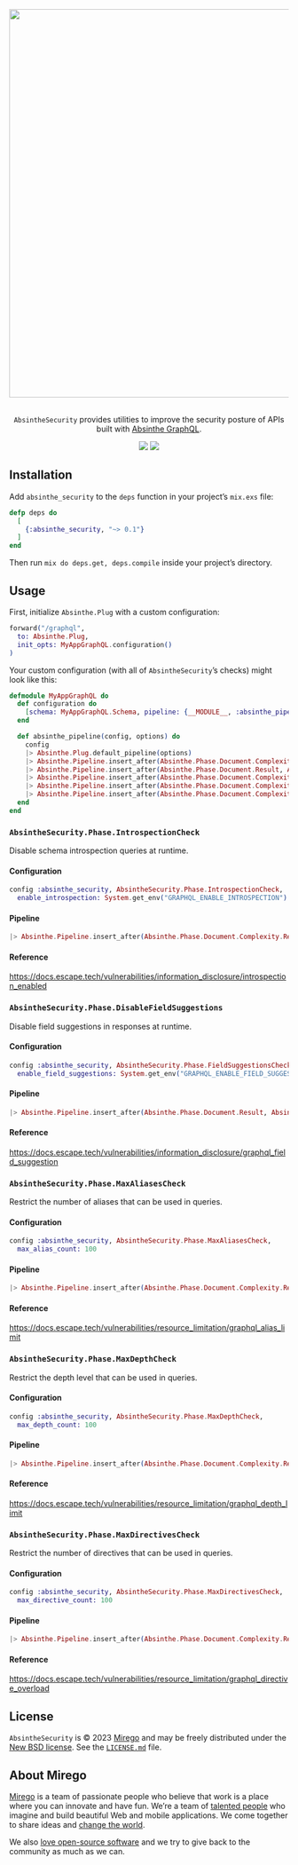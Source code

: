 <div align="center">
  <img src="https://github.com/mirego/absinthe_security/assets/11348/3814bf39-6a9d-4e72-9029-8e66b0b9f761" width="700" />
  <p><br /><code>AbsintheSecurity</code> provides utilities to improve the security posture of APIs built with <a href="https://absinthe-graphql.org/">Absinthe GraphQL</a>.</p>
  <a href="https://github.com/mirego/absinthe_security/actions/workflows/ci.yaml?branch=main"><img src="https://github.com/mirego/absinthe_security/actions/workflows/ci.yaml/badge.svg?branch=main" /></a>
  <a href="https://hex.pm/packages/absinthe_security"><img src="https://img.shields.io/hexpm/v/absinthe_security.svg" /></a>
</div>

## Installation

Add `absinthe_security` to the `deps` function in your project’s `mix.exs` file:

```elixir
defp deps do
  [
    {:absinthe_security, "~> 0.1"}
  ]
end
```

Then run `mix do deps.get, deps.compile` inside your project’s directory.

## Usage

First, initialize `Absinthe.Plug` with a custom configuration:

```elixir
forward("/graphql",
  to: Absinthe.Plug,
  init_opts: MyAppGraphQL.configuration()
)
```

Your custom configuration (with all of `AbsintheSecurity`’s checks) might look like this:

```elixir
defmodule MyAppGraphQL do
  def configuration do
    [schema: MyAppGraphQL.Schema, pipeline: {__MODULE__, :absinthe_pipeline}]
  end

  def absinthe_pipeline(config, options) do
    config
    |> Absinthe.Plug.default_pipeline(options)
    |> Absinthe.Pipeline.insert_after(Absinthe.Phase.Document.Complexity.Result, AbsintheSecurity.Phase.IntrospectionCheck)
    |> Absinthe.Pipeline.insert_after(Absinthe.Phase.Document.Result, AbsintheSecurity.Phase.FieldSuggestionsCheck)
    |> Absinthe.Pipeline.insert_after(Absinthe.Phase.Document.Complexity.Result, AbsintheSecurity.Phase.MaxAliasesCheck)
    |> Absinthe.Pipeline.insert_after(Absinthe.Phase.Document.Complexity.Result, AbsintheSecurity.Phase.MaxDepthCheck)
    |> Absinthe.Pipeline.insert_after(Absinthe.Phase.Document.Complexity.Result, AbsintheSecurity.Phase.MaxDirectivesCheck)
  end
end
```

### `AbsintheSecurity.Phase.IntrospectionCheck`

Disable schema introspection queries at runtime.

#### Configuration

```elixir
config :absinthe_security, AbsintheSecurity.Phase.IntrospectionCheck,
  enable_introspection: System.get_env("GRAPHQL_ENABLE_INTROSPECTION")
```

#### Pipeline

```elixir
|> Absinthe.Pipeline.insert_after(Absinthe.Phase.Document.Complexity.Result, AbsintheSecurity.Phase.IntrospectionCheck)
```

#### Reference

<https://docs.escape.tech/vulnerabilities/information_disclosure/introspection_enabled>

### `AbsintheSecurity.Phase.DisableFieldSuggestions`

Disable field suggestions in responses at runtime.

#### Configuration

```elixir
config :absinthe_security, AbsintheSecurity.Phase.FieldSuggestionsCheck,
  enable_field_suggestions: System.get_env("GRAPHQL_ENABLE_FIELD_SUGGESTIONS")
```

#### Pipeline

```elixir
|> Absinthe.Pipeline.insert_after(Absinthe.Phase.Document.Result, AbsintheSecurity.Phase.FieldSuggestionsCheck)
```

#### Reference

<https://docs.escape.tech/vulnerabilities/information_disclosure/graphql_field_suggestion>

### `AbsintheSecurity.Phase.MaxAliasesCheck`

Restrict the number of aliases that can be used in queries.

#### Configuration

```elixir
config :absinthe_security, AbsintheSecurity.Phase.MaxAliasesCheck,
  max_alias_count: 100
```

#### Pipeline

```elixir
|> Absinthe.Pipeline.insert_after(Absinthe.Phase.Document.Complexity.Result, AbsintheSecurity.Phase.MaxAliasesCheck)
```

#### Reference

<https://docs.escape.tech/vulnerabilities/resource_limitation/graphql_alias_limit>

### `AbsintheSecurity.Phase.MaxDepthCheck`

Restrict the depth level that can be used in queries.

#### Configuration

```elixir
config :absinthe_security, AbsintheSecurity.Phase.MaxDepthCheck,
  max_depth_count: 100
```

#### Pipeline

```elixir
|> Absinthe.Pipeline.insert_after(Absinthe.Phase.Document.Complexity.Result, AbsintheSecurity.Phase.MaxDepthCheck)
```

#### Reference

<https://docs.escape.tech/vulnerabilities/resource_limitation/graphql_depth_limit>

### `AbsintheSecurity.Phase.MaxDirectivesCheck`

Restrict the number of directives that can be used in queries.

#### Configuration

```elixir
config :absinthe_security, AbsintheSecurity.Phase.MaxDirectivesCheck,
  max_directive_count: 100
```

#### Pipeline

```elixir
|> Absinthe.Pipeline.insert_after(Absinthe.Phase.Document.Complexity.Result, AbsintheSecurity.Phase.MaxDirectivesCheck)
```

#### Reference

<https://docs.escape.tech/vulnerabilities/resource_limitation/graphql_directive_overload>

## License

`AbsintheSecurity` is © 2023 [Mirego](https://www.mirego.com) and may be freely distributed under the [New BSD license](http://opensource.org/licenses/BSD-3-Clause). See the [`LICENSE.md`](https://github.com/mirego/absinthe_security/blob/main/LICENSE.md) file.

## About Mirego

[Mirego](https://www.mirego.com) is a team of passionate people who believe that work is a place where you can innovate and have fun. We’re a team of [talented people](https://life.mirego.com) who imagine and build beautiful Web and mobile applications. We come together to share ideas and [change the world](http://www.mirego.org).

We also [love open-source software](https://open.mirego.com) and we try to give back to the community as much as we can.
